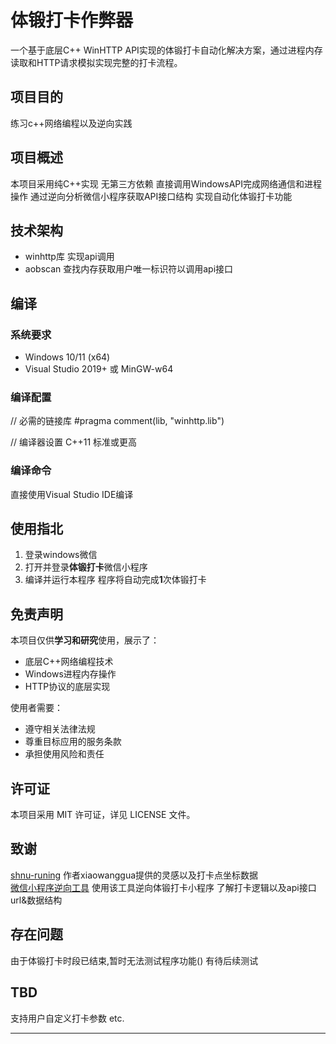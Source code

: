 # 体锻打卡作弊器

一个基于底层C++ WinHTTP API实现的体锻打卡自动化解决方案，通过进程内存读取和HTTP请求模拟实现完整的打卡流程。

## 项目目的

练习c++网络编程以及逆向实践

## 项目概述

本项目采用纯C++实现 无第三方依赖 直接调用WindowsAPI完成网络通信和进程操作 通过逆向分析微信小程序获取API接口结构 实现自动化体锻打卡功能

## 技术架构

- winhttp库 实现api调用
- aobscan   查找内存获取用户唯一标识符以调用api接口

## 编译

### 系统要求
- Windows 10/11 (x64)
- Visual Studio 2019+ 或 MinGW-w64

### 编译配置
// 必需的链接库
#pragma comment(lib, "winhttp.lib")

// 编译器设置
C++11 标准或更高

### 编译命令
直接使用Visual Studio IDE编译

## 使用指北

1. 登录windows微信
2. 打开并登录**体锻打卡**微信小程序
3. 编译并运行本程序 程序将自动完成**1**次体锻打卡

## 免责声明

本项目仅供**学习和研究**使用，展示了：
- 底层C++网络编程技术
- Windows进程内存操作
- HTTP协议的底层实现

使用者需要：
- 遵守相关法律法规
- 尊重目标应用的服务条款
- 承担使用风险和责任

## 许可证

本项目采用 MIT 许可证，详见 LICENSE 文件。

## 致谢
[shnu-runing](https://github.com/xiaowanggua/shnurunningApp "shnu-runing") 作者xiaowanggua提供的灵感以及打卡点坐标数据  
[微信小程序逆向工具](https://github.com/strengthen/AppletReverseTool "微信小程序逆向工具") 使用该工具逆向体锻打卡小程序 了解打卡逻辑以及api接口url&数据结构  

## 存在问题

由于体锻打卡时段已结束,暂时无法测试程序功能() 有待后续测试

## TBD

支持用户自定义打卡参数
etc.

---
